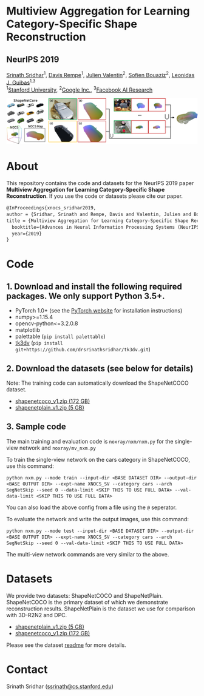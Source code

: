 # Multiview Aggregation for Learning Category-Specific Shape Reconstruction
## NeurIPS 2019
<a href="http://srinathsridhar.com/" target="_blank">Srinath Sridhar</a><sup>1</sup>, <a href="https://davrempe.github.io/" target="_blank">Davis Rempe</a><sup>1</sup>, <a href="https://scholar.google.co.uk/citations?user=pZPD0hMAAAAJ&hl=en" target="_blank">Julien Valentin</a><sup>2</sup>, <a href="http://sofienbouaziz.com/" target="_blank">Sofien Bouaziz</a><sup>2</sup>, <a href="https://geometry.stanford.edu/member/guibas/" target="_blank">Leonidas J. Guibas</a><sup>1,3</sup>
<br>
<sup>1</sup><a href="https://www.stanford.edu/" target="_blank">Stanford University</a>, <sup>2</sup><a href="https://vr.google.com/daydream/" target="_blank">Google Inc.</a>, <sup>3</sup><a href="https://research.fb.com/category/facebook-ai-research/" target="_blank">Facebook AI Research</a>

![NOCS Teaser](xnocs.png)

# About
This repository contains the code and datasets for the NeurIPS 2019 paper **Multiview Aggregation for Learning Category-Specific Shape Reconstruction**. If you use the code or datasets please cite our paper.

```latex
@InProceedings{xnocs_sridhar2019,
author = {Sridhar, Srinath and Rempe, Davis and Valentin, Julien and Bouaziz, Sofien and Guibas, Leonidas J.},
title = {Multiview Aggregation for Learning Category-Specific Shape Reconstruction},
  booktitle={Advances in Neural Information Processing Systems (NeurIPS)},
  year={2019}
}
```

# Code
## 1. Download and install the following required packages. We only support Python 3.5+.

- PyTorch 1.0+ (see the [PyTorch website][1] for installation instructions)
- numpy>=1.15.4
- opencv-python<=3.2.0.8
- matplotlib
- palettable (`pip install palettable`)
- [tk3dv][2] (`pip install git+https://github.com/drsrinathsridhar/tk3dv.git`)

## 2. Download the datasets (see below for details)

Note: The training code can automatically download the ShapeNetCOCO dataset.

- [shapenetcoco_v1.zip (172 GB)][6]
- [shapenetplain_v1.zip (5 GB)][5]

## 3. Sample code

The main training and evaluation code is `noxray/nxm/nxm.py` for the single-view network and `noxray/mv_nxm.py`

To train the single-view network on the cars category in ShapeNetCOCO, use this command:

```
python nxm.py --mode train --input-dir <BASE DATASET DIR> --output-dir <BASE OUTPUT DIR> --expt-name XNOCS_SV --category cars --arch SegNetSkip --seed 0 --data-limit <SKIP THIS TO USE FULL DATA> --val-data-limit <SKIP THIS TO USE FULL DATA>
```

You can also load the above config from a file using the `@` seperator.

To evaluate the network and write the output images, use this command:

```
python nxm.py --mode test --input-dir <BASE DATASET DIR> --output-dir <BASE OUTPUT DIR> --expt-name XNOCS_SV --category cars --arch SegNetSkip --seed 0 --val-data-limit <SKIP THIS TO USE FULL DATA>
```

The multi-view network commands are very similar to the above.

# Datasets

We provide two datasets: ShapeNetCOCO and ShapeNetPlain. ShapeNetCOCO is the primary dataset of which we demonstrate reconstruction results. ShapeNetPlain is the dataset we use for comparison with 3D-R2N2 and DPC.

- [shapenetplain_v1.zip (5 GB)][5]
- [shapenetcoco_v1.zip (172 GB)][6]

Please see the dataset [readme][3] for more details.

# Contact

Srinath Sridhar ([ssrinath@cs.stanford.edu][4])

[1]: https://pytorch.org/
[2]: https://github.com/drsrinathsridhar/tk3dv
[3]: dataset/README.md
[4]: mailto:ssrinath@cs.stanford.edu
[5]: http://download.cs.stanford.edu/orion/xnocs/shapenetplain_v1.zip
[6]: http://download.cs.stanford.edu/orion/xnocs/shapenetcoco_v1.zip
